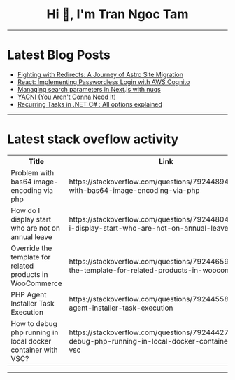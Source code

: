 <h1 align="center">Hi 👋, I'm Tran Ngoc Tam</h1>

---

# Latest Blog Posts 
<!-- BLOG-POST-LIST:START -->
- [Fighting with Redirects: A Journey of Astro Site Migration](https://dev.to/roboword/fighting-with-redirects-a-journey-of-astro-site-migration-591a)
- [React: Implementing Passwordless Login with AWS Cognito](https://dev.to/garciadiazjaime/react-implementing-passwordless-login-with-aws-cognito-3bj7)
- [Managing search parameters in Next.js with nuqs](https://dev.to/leemeganj/managing-search-parameters-in-nextjs-with-nuqs-283i)
- [YAGNI &lpar;You Aren&#39;t Gonna Need It&rpar;](https://dev.to/parzival_computer/yagni-you-arent-gonna-need-it-8dh)
- [Recurring Tasks in .NET C# : All options explained](https://dev.to/zrebhi/recurring-tasks-in-net-c-all-options-explained-jje)
<!-- BLOG-POST-LIST:END -->

---

# Latest stack oveflow activity
<table>
  <tr><th>Title</th><th>Link</th></tr>
  <!-- STACKOVERFLOW:START --><tr><td>Problem with bas64 image-encoding via php</td><td>https://stackoverflow.com/questions/79244894/problem-with-bas64-image-encoding-via-php</td></tr><tr><td>How do I display start who are not on annual leave</td><td>https://stackoverflow.com/questions/79244804/how-do-i-display-start-who-are-not-on-annual-leave</td></tr><tr><td>Override the template for related products in WooCommerce</td><td>https://stackoverflow.com/questions/79244659/override-the-template-for-related-products-in-woocommerce</td></tr><tr><td>PHP Agent Installer Task Execution</td><td>https://stackoverflow.com/questions/79244558/php-agent-installer-task-execution</td></tr><tr><td>How to debug php running in local docker container with VSC?</td><td>https://stackoverflow.com/questions/79244427/how-to-debug-php-running-in-local-docker-container-with-vsc</td></tr><!-- STACKOVERFLOW:END -->
</table>

---


